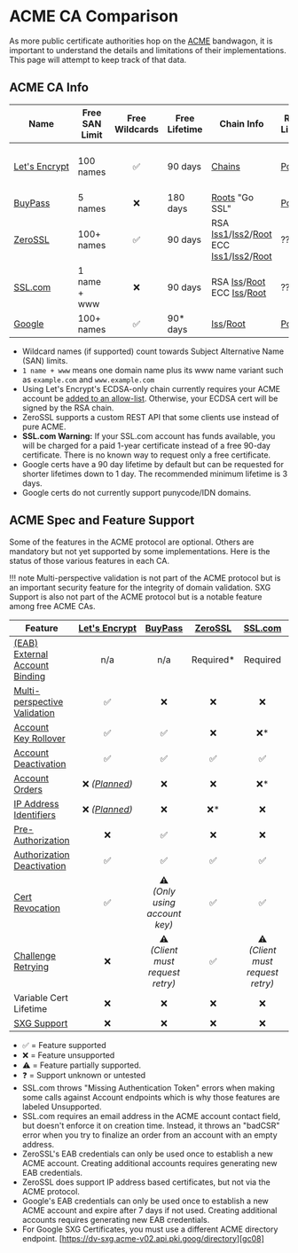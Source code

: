 # ACME CA Comparison

As more public certificate authorities hop on the [ACME][rfc00] bandwagon, it is important to understand the details and limitations of their implementations. This page will attempt to keep track of that data.

## ACME CA Info

| Name                       | Free SAN Limit | Free Wildcards     | Free Lifetime | Chain Info                                                                           | Rate Limits    | Directory Endpoint           | Notes                                                    |
| ----                       | -------------- | :------------:     | ------------- | ----------                                                                           | -----------    | ------------------           | -----                                                    |
| [Let's&nbsp;Encrypt][le01] | 100 names      | :white_check_mark: | 90 days       | [Chains][le06]                                                                       | [Policy][le02] | [RSA + ECC][le10]            | [Service Status][le09]<br />[Staging Environment][le03]  |
| [BuyPass][bp01]            | 5 names        | :x:                | 180 days      | [Roots][bp04] "Go SSL"                                                               | [Policy][bp02] | [RSA + ECC][bp05]            | [Test Environment][bp03]                                 |
| [ZeroSSL][z01]             | 100+ names     | :white_check_mark: | 90 days       | RSA [Iss1][z02]/[Iss2][z03]/[Root][z04]<br />ECC [Iss1][z05]/[Iss2][z06]/[Root][z07] | ??             | [RSA + ECC][z08]             | [Staging Endpoint][gc06]<br />[Quick Start][gc07]        |
| [SSL.com][ss01]            | 1 name + www   | :x:                | 90 days       | RSA [Iss][ss02]/[Root][ss03]<br />ECC [Iss][ss06]/[Root][ss07]                       | ??             | [RSA][ss04]<br />[ECC][ss05] | See Warning below                                        |
| [Google][gc01]             | 100+ names     | :white_check_mark: | 90* days      | [Iss][gc02]/[Root][gc03]                                                             | [Policy][gc04] | [RSA + ECC][gc05]            | See Notes below                                          |

* Wildcard names (if supported) count towards Subject Alternative Name (SAN) limits.
* `1 name + www` means one domain name plus its www name variant such as `example.com` and `www.example.com`
* Using Let's Encrypt's ECDSA-only chain currently requires your ACME account be [added to an allow-list](https://community.letsencrypt.org/t/ecdsa-availability-in-production-environment/150679). Otherwise, your ECDSA cert will be signed by the RSA chain.
* ZeroSSL supports a custom REST API that some clients use instead of pure ACME.
* **SSL.com Warning:** If your SSL.com account has funds available, you will be charged for a paid 1-year certificate instead of a free 90-day certificate. There is no known way to request only a free certificate.
* Google certs have a 90 day lifetime by default but can be requested for shorter lifetimes down to 1 day. The recommended minimum lifetime is 3 days.
* Google certs do not currently support punycode/IDN domains.

## ACME Spec and Feature Support

Some of the features in the ACME protocol are optional. Others are mandatory but not yet supported by some implementations. Here is the status of those various features in each CA.

!!! note
    Multi-perspective validation is not part of the ACME protocol but is an important security feature for the integrity of domain validation.
    SXG Support is also not part of the ACME protocol but is a notable feature among free ACME CAs.

| Feature                                      | [Let's&nbsp;Encrypt][le01] | [BuyPass][bp01]                              | [ZeroSSL][z01]     | [SSL.com][ss01]                              | [Google][gc01]      |
| -------                                      | :------------------------: | :-------------:                              | :------------:     | :-------------:                              | :------------:      |
| [(EAB) External<br />Account Binding][rfc01] | n/a                        | n/a                                          | Required*          | Required                                     | Required*           |
| [Multi-perspective<br />Validation][le05]    | :white_check_mark:         | :x:                                          | :x:                | :x:                                          | :white_check_mark:  |
| [Account<br />Key Rollover][rfc02]           | :white_check_mark:         | :white_check_mark:                           | :x:                | :x:*                                         | :white_check_mark:  |
| [Account<br />Deactivation][rfc03]           | :white_check_mark:         | :white_check_mark:                           | :white_check_mark: | :white_check_mark:                           | :white_check_mark:  |
| [Account<br />Orders][rfc04]                 | :x: *([Planned][le07])*    | :x:                                          | :x:                | :x:*                                         | :x:                 |
| [IP Address<br />Identifiers][rfc05]         | :x: *([Planned][le08])*    | :x:                                          | :x:*               | :x:                                          | :x:                 |
| [Pre-Authorization][rfc06]                   | :x:                        | :white_check_mark:                           | :x:                | :x:                                          | :x:                 |
| [Authorization<br />Deactivation][rfc07]     | :white_check_mark:         | :white_check_mark:                           | :white_check_mark: | :white_check_mark:                           | :white_check_mark:  |
| [Cert<br />Revocation][rfc08]                | :white_check_mark:         | :warning:<br />*(Only using account key)*    | :white_check_mark: | :white_check_mark:                           | :white_check_mark:  |
| [Challenge<br />Retrying][rfc09]             | :x:                        | :warning:<br />*(Client must request retry)* | :white_check_mark: | :warning:<br />*(Client must request retry)* | :x:                 |
| Variable Cert Lifetime                       | :x:                        | :x:                                          | :x:                | :x:                                          | :white_check_mark:  |
| [SXG Support][gc09]                          | :x:                        | :x:                                          | :x:                | :x:                                          | :white_check_mark:* |


* :white_check_mark: = Feature supported
* :x: = Feature unsupported
* :warning: = Feature partially supported.
* :question: = Support unknown or untested
* SSL.com throws "Missing Authentication Token" errors when making some calls against Account endpoints which is why those features are labeled Unsupported.
* SSL.com requires an email address in the ACME account contact field, but doesn't enforce it on creation time. Instead, it throws an "badCSR" error when you try to finalize an order from an account with an empty address.
* ZeroSSL's EAB credentials can only be used once to establish a new ACME account. Creating additional accounts requires generating new EAB credentials.
* ZeroSSL does support IP address based certificates, but not via the ACME protocol.
* Google's EAB credentials can only be used once to establish a new ACME account and expire after 7 days if not used. Creating additional accounts requires generating new EAB credentials.
* For Google SXG Certificates, you must use a different ACME directory endpoint. [https://dv-sxg.acme-v02.api.pki.goog/directory][gc08]


[wk01]: https://en.wikipedia.org/wiki/Domain-validated_certificate
[le01]: https://letsencrypt.org/
[le02]: https://letsencrypt.org/docs/rate-limits/
[le03]: https://letsencrypt.org/docs/staging-environment/
[le04]: https://acme-v02.api.letsencrypt.org/directory
[le05]: https://letsencrypt.org/2020/02/19/multi-perspective-validation.html
[le06]: https://letsencrypt.org/certificates/
[le07]: https://github.com/letsencrypt/boulder/issues/3335
[le08]: https://github.com/letsencrypt/boulder/issues/2706
[le09]: https://letsencrypt.status.io/
[le10]: https://acme-v02.api.letsencrypt.org/directory
[rfc00]: https://datatracker.ietf.org/doc/html/rfc8555
[rfc01]: https://datatracker.ietf.org/doc/html/rfc8555#section-7.3.4
[rfc02]: https://datatracker.ietf.org/doc/html/rfc8555#section-7.3.5
[rfc03]: https://datatracker.ietf.org/doc/html/rfc8555#section-7.3.6
[rfc04]: https://datatracker.ietf.org/doc/html/rfc8555#section-7.1.2.1
[rfc05]: https://datatracker.ietf.org/doc/html/rfc8738
[rfc06]: https://datatracker.ietf.org/doc/html/rfc8555#section-7.4.1
[rfc07]: https://datatracker.ietf.org/doc/html/rfc8555#section-7.5.2
[rfc08]: https://datatracker.ietf.org/doc/html/rfc8555#section-7.6
[rfc09]: https://datatracker.ietf.org/doc/html/rfc8555#section-8.2
[bp01]: https://www.buypass.com/
[bp02]: https://community.buypass.com/t/m2r5cj/rate-limits
[bp03]: https://api.test4.buypass.no/acme/directory
[bp04]: https://www.buypass.com/security/buypass-root-certificates
[bp05]: https://api.buypass.com/acme/directory
[z01]: https://zerossl.com/
[z02]: https://crt.sh/?q=c81a8bd1f9cf6d84c525f378ca1d3f8c30770e34
[z03]: https://crt.sh/?q=d89e3bd43d5d909b47a18977aa9d5ce36cee184c
[z04]: https://crt.sh/?q=d1eb23a46d17d68fd92564c2f1f1601764d8e349
[z05]: https://crt.sh/?q=7f95276d4951499fd756df344aa24fb38ceaf678
[z06]: https://crt.sh/?q=ca7788c32da1e4b7863a4fb57d00b55ddacbc7f9
[z07]: https://crt.sh/?q=d1eb23a46d17d68fd92564c2f1f1601764d8e349
[z08]: https://acme.zerossl.com/v2/DV90
[ss01]: https://www.ssl.com/
[ss02]: https://crt.sh/?q=33ee4e370a8d90fd4b1445e672226c4b829cc6d2
[ss03]: https://crt.sh/?q=b7ab3308d1ea4477ba1480125a6fbda936490cbb
[ss04]: https://acme.ssl.com/sslcom-dv-rsa
[ss05]: https://acme.ssl.com/sslcom-dv-ecc
[ss06]: https://crt.sh/?q=9219612e901c4904f9835ee8c2add54ff0b797fd
[ss07]: https://crt.sh/?q=c3197c3924e654af1bc4ab20957ae2c30e13026a
[gc01]: https://cloud.google.com/certificate-manager/docs/public-ca
[gc02]: https://crt.sh/?q=9c0b252a678a087fbee496a44377f7556ac605e7
[gc03]: https://crt.sh/?q=e1c950e6ef22f84c5645728b922060d7d5a7a3e8
[gc04]: https://cloud.google.com/certificate-manager/docs/quotas
[gc05]: https://dv.acme-v02.api.pki.goog/directory
[gc06]: https://dv.acme-v02.test-api.pki.goog/directory
[gc07]: https://cloud.google.com/certificate-manager/docs/public-ca-tutorial
[gc08]: https://dv-sxg.acme-v02.api.pki.goog/directory
[gc09]: https://web.dev/signed-exchanges/
